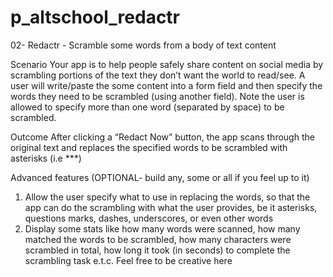 # p_altschool_redactr

02- Redactr - Scramble some words from a body of text content

Scenario
Your app is to help people safely share content on social media by scrambling portions of the text they don’t want the world to read/see. A user will write/paste the some content into a form field and then specify the words they need to be scrambled (using another field). Note the user is allowed to specify more than one word (separated by space) to be scrambled.


Outcome
After clicking a “Redact Now” button, the app scans through the original text and replaces the specified words to be scrambled with asterisks (i.e ***)


Advanced features (OPTIONAL- build any, some or all if you feel up to it)
1. Allow the user specify what to use in replacing the words, so that the app can do the scrambling with what the user provides, be it asterisks, questions marks, dashes, underscores, or even other words
2. Display some stats like how many words were scanned, how many matched the words to be scrambled, how many characters were scrambled in total, how long it took (in seconds) to complete the scrambling task e.t.c. Feel free to be creative here
